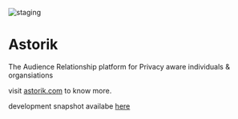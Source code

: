 ![staging](https://github.com/astorik/web/actions/workflows/deploy-staging.yml/badge.svg)

# Astorik


The Audience Relationship platform for Privacy aware individuals & organsiations

visit [astorik.com](https://astorik.com) to know more.

development snapshot availabe [here](https://astorik.github.io/web)